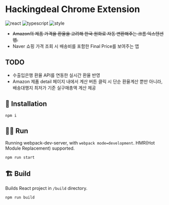 # Hackingdeal Chrome Extension

![react](https://img.shields.io/badge/Stack-React-brightgreen)
![typescript](https://img.shields.io/badge/Langualge-typescript-blue)
![style](https://img.shields.io/badge/Style-styled--components-yellow)

- ~~Amazon의 제품 가격을 환율을 고려해 한국 원화로 자동 변환해주는 크롬 익스텐션 앱.~~
- Naver 쇼핑 가격 조회 시 배송비를 포함한 Final Price를 보여주는 앱

## TODO

- 수출입은행 환율 API를 연동한 실시간 환율 반영
- Amazon 제품 detail 페이지 내에서 계산 버튼 클릭 시 단순 환율계산 뿐만 아니라, 배송대행지 최저가 기준 실구매총액 계산 제공

## 🎁 Installation

```shell
npm i
```

## 🏃‍♂️ Run

Running webpack-dev-server, with `webpack mode=development`. HMR(Hot Module Replacement) supported.

```shell
npm run start
```

## 🏗 Build

Builds React project in `/build` directory.

```shell
npm run build
```
